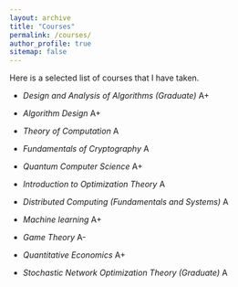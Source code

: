 ```yaml
---
layout: archive
title: "Courses"
permalink: /courses/
author_profile: true
sitemap: false
---
```


Here is a selected list of courses that I have taken. 

+ *Design and Analysis of Algorithms (Graduate)*  A+

+ *Algorithm Design*  A+

+ *Theory of Computation*  A

+ *Fundamentals of Cryptography* A

+ *Quantum Computer Science*  A+

+ *Introduction to Optimization Theory*  A

+ *Distributed Computing (Fundamentals and Systems)*  A

+ *Machine learning* A+

+ *Game Theory* A-

+ *Quantitative Economics* A+

+ *Stochastic Network Optimization Theory (Graduate)* A
